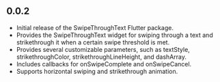 ## 0.0.2

* Initial release of the SwipeThroughText Flutter package.
* Provides the SwipeThroughText widget for swiping through a text and strikethrough it when a certain swipe threshold is met.
* Provides several customizable parameters, such as textStyle, strikethroughColor, strikethroughLineHeight, and dashArray.
* Includes callbacks for onSwipeComplete and onSwipeCancel.
* Supports horizontal swiping and strikethrough animation.



